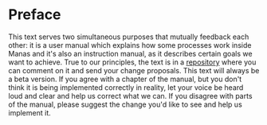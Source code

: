 # Preface

This text serves two simultaneous purposes that mutually feedback each other: it is a user manual which explains how some processes work inside Manas and it's also an instruction manual, as it describes certain goals we want to achieve. True to our principles, the text is in a [repository](https://github.com/manastech/handbook) where you can comment on it and send your change proposals. This text will always be a beta version. If you agree with a chapter of the manual, but you don't think it is being implemented correctly in reality, let your voice be heard loud and clear and help us correct what we can. If you disagree with parts of the manual, please suggest the change you'd like to see and help us implement it.

